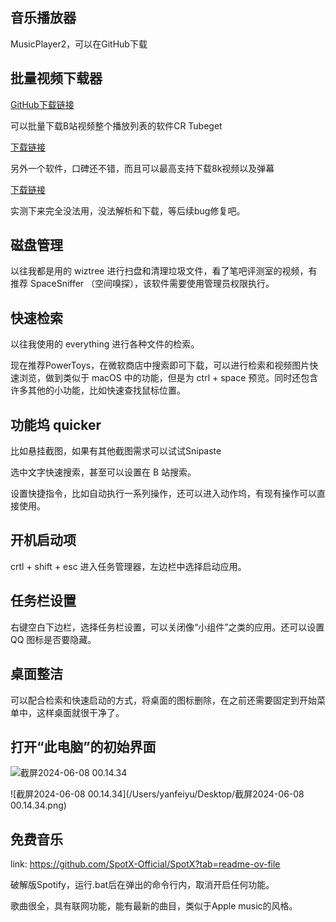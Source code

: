 ## 音乐播放器

MusicPlayer2，可以在GitHub下载

## 批量视频下载器

[GitHub下载链接](https://github.com/zhongyang219/MusicPlayer2)

可以批量下载B站视频整个播放列表的软件CR Tubeget

[下载链接](http://cr-soft.net/crtubeget.html)

另外一个软件，口碑还不错，而且可以最高支持下载8k视频以及弹幕

[下载链接](https://github.com/leiurayer/downkyi)

实测下来完全没法用，没法解析和下载，等后续bug修复吧。

## 磁盘管理

以往我都是用的 wiztree 进行扫盘和清理垃圾文件，看了笔吧评测室的视频，有推荐 SpaceSniffer （空间嗅探），该软件需要使用管理员权限执行。

## 快速检索

以往我使用的 everything 进行各种文件的检索。

现在推荐PowerToys，在微软商店中搜索即可下载，可以进行检索和视频图片快速浏览，做到类似于 macOS 中的功能，但是为 ctrl + space 预览。同时还包含许多其他的小功能，比如快速查找鼠标位置。

## 功能坞 quicker

比如悬挂截图，如果有其他截图需求可以试试Snipaste

选中文字快速搜索，甚至可以设置在 B 站搜索。

设置快捷指令，比如自动执行一系列操作，还可以进入动作坞，有现有操作可以直接使用。

## 开机启动项

crtl + shift + esc 进入任务管理器，左边栏中选择启动应用。

## 任务栏设置

右键空白下边栏，选择任务栏设置，可以关闭像“小组件”之类的应用。还可以设置 QQ 图标是否要隐藏。

## 桌面整洁

可以配合检索和快速启动的方式，将桌面的图标删除，在之前还需要固定到开始菜单中，这样桌面就很干净了。

## 打开“此电脑”的初始界面

![截屏2024-06-08 00.14.34](https://raw.githubusercontent.com/SucRunBug/img_bed/main/undefined%E6%88%AA%E5%B1%8F2024-06-08%2000.14.34.png)

![截屏2024-06-08 00.14.34](/Users/yanfeiyu/Desktop/截屏2024-06-08 00.14.34.png)

## 免费音乐

link: https://github.com/SpotX-Official/SpotX?tab=readme-ov-file

破解版Spotify，运行.bat后在弹出的命令行内，取消开启任何功能。

歌曲很全，具有联网功能，能有最新的曲目，类似于Apple music的风格。
